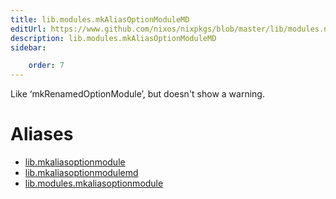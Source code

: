 ```yaml
---
title: lib.modules.mkAliasOptionModuleMD
editUrl: https://www.github.com/nixos/nixpkgs/blob/master/lib/modules.nix#L1250C25
description: lib.modules.mkAliasOptionModuleMD
sidebar:

    order: 7
---
```


Like ‘mkRenamedOptionModule’, but doesn't show a warning.


# Aliases

- [lib.mkaliasoptionmodule](/nix-doc-comments/reference/lib/lib-mkaliasoptionmodule)
- [lib.mkaliasoptionmodulemd](/nix-doc-comments/reference/lib/lib-mkaliasoptionmodulemd)
- [lib.modules.mkaliasoptionmodule](/nix-doc-comments/reference/lib/modules/lib-modules-mkaliasoptionmodule)


